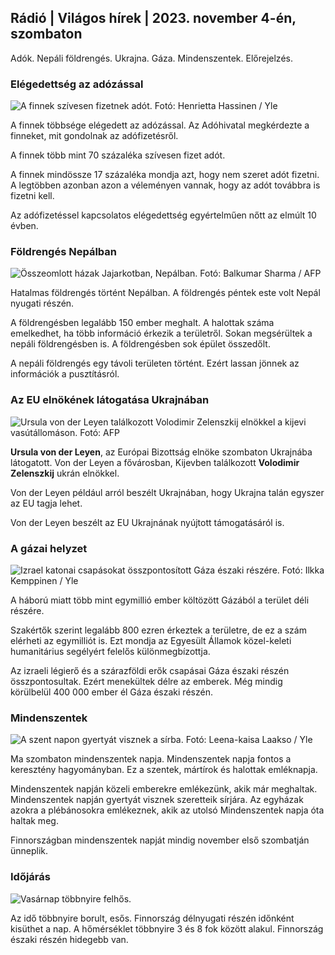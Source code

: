 ## Rádió \| Világos hírek \| 2023. november 4-én, szombaton

Adók. Nepáli földrengés. Ukrajna. Gáza. Mindenszentek. Előrejelzés.

### Elégedettség az adózással

![A finnek szívesen fizetnek adót. Fotó: Henrietta Hassinen / Yle](https://images.cdn.yle.fi/image/upload/c_crop,h_3061,w_5443,x_0,y_226/ar_1.7777777777777777,c_fill,g_faces/,h_170/q_auto:eco/f_auto/fl_lossy/v1692510416/39-115736664dc9b0569c81)

A finnek többsége elégedett az adózással. Az Adóhivatal megkérdezte a finneket, mit gondolnak az adófizetésről.

A finnek több mint 70 százaléka szívesen fizet adót.

A finnek mindössze 17 százaléka mondja azt, hogy nem szeret adót fizetni. A legtöbben azonban azon a véleményen vannak, hogy az adót továbbra is fizetni kell.

Az adófizetéssel kapcsolatos elégedettség egyértelműen nőtt az elmúlt 10 évben.

### Földrengés Nepálban

![Összeomlott házak Jajarkotban, Nepálban. Fotó: Balkumar Sharma / AFP](https://images.cdn.yle.fi/image/upload/c_crop,h_1350,w_2400,x_0,y_51/ar_1.7777777777777777,c_fill,g_faces,h_6275.0/d_1275,0q_auto:eco/f_auto/fl_lossy/v1699091137/39-1195827654612690580a)

Hatalmas földrengés történt Nepálban. A földrengés péntek este volt Nepál nyugati részén.

A földrengésben legalább 150 ember meghalt. A halottak száma emelkedhet, ha több információ érkezik a területről. Sokan megsérültek a nepáli földrengésben is. A földrengésben sok épület összedőlt.

A nepáli földrengés egy távoli területen történt. Ezért lassan jönnek az információk a pusztításról.

### Az EU elnökének látogatása Ukrajnában

![Ursula von der Leyen találkozott Volodimir Zelenszkij elnökkel a kijevi vasútállomáson. Fotó: AFP](https://images.cdn.yle.fi/image/upload/c_crop,h_1687,w_3000,x_0,y_305/ar_1.7777777777777777,c_fill,g_faces,h_675,w_pr_120.co/d_pr_120.co./f_auto/fl_lossy/v1699098434/39-119583265462e51258c1)

**Ursula von der Leyen**, az Európai Bizottság elnöke szombaton Ukrajnába látogatott. Von der Leyen a fővárosban, Kijevben találkozott **Volodimir Zelenszkij** ukrán elnökkel.

Von der Leyen például arról beszélt Ukrajnában, hogy Ukrajna talán egyszer az EU tagja lehet.

Von der Leyen beszélt az EU Ukrajnának nyújtott támogatásáról is.

### A gázai helyzet

![Izrael katonai csapásokat összpontosított Gáza északi részére. Fotó: Ilkka Kemppinen / Yle](https://images.cdn.yle.fi/image/upload/c_crop,h_1121,w_1994,x_5,y_0/ar_1.7777777777777777,c_fill,g_faces,h_1270,/w_prdq_auto:eco/f_auto/fl_lossy/v1699023208/39-1195711654506b2bc2d4)

A háború miatt több mint egymillió ember költözött Gázából a terület déli részére.

Szakértők szerint legalább 800 ezren érkeztek a területre, de ez a szám elérheti az egymilliót is. Ezt mondja az Egyesült Államok közel-keleti humanitárius segélyért felelős különmegbízottja.

Az izraeli légierő és a szárazföldi erők csapásai Gáza északi részén összpontosultak. Ezért menekültek délre az emberek. Még mindig körülbelül 400 000 ember él Gáza északi részén.

### Mindenszentek

![A szent napon gyertyát visznek a sírba. Fotó: Leena-kaisa Laakso / Yle](https://images.cdn.yle.fi/image/upload/c_crop,h_2268,w_4032,x_0,y_435/ar_1.7777777777777777,c_fill,g_faces,w_d16_000/q_auto:eco/f_auto/fl_lossy/v1699101771/39-119586665463c1d71d1c)

Ma szombaton mindenszentek napja. Mindenszentek napja fontos a keresztény hagyományban. Ez a szentek, mártírok és halottak emléknapja.

Mindenszentek napján közeli emberekre emlékezünk, akik már meghaltak. Mindenszentek napján gyertyát visznek szeretteik sírjára. Az egyházak azokra a plébánosokra emlékeznek, akik az utolsó Mindenszentek napja óta haltak meg.

Finnországban mindenszentek napját mindig november első szombatján ünneplik.

### Időjárás

![Vasárnap többnyire felhős.](https://images.cdn.yle.fi/image/upload/c_crop,h_1080,w_1919,x_0,y_0/ar_1.7777777777777777,c_fill,g_faces,h_1210,/wd_1210,/w/q_auto:eco/f_auto/fl_lossy/v1699111715/39-1195891654662ff4432c)

Az idő többnyire borult, esős. Finnország délnyugati részén időnként kisüthet a nap. A hőmérséklet többnyire 3 és 8 fok között alakul. Finnország északi részén hidegebb van.
